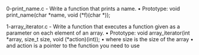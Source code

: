 0-print_name.c - Write a function that prints a name.
      • Prototype: void print_name(char *name, void (*f)(char *));

1-array_iterator.c - Write a function that executes a function given as a parameter on each element of an array.
      • Prototype: void array_iterator(int *array, size_t size, void (*action)(int));
      • where size is the size of the array
      • and action is a pointer to the function you need to use

